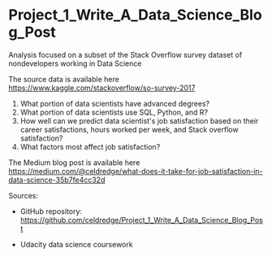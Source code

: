 # Project_1_Write_A_Data_Science_Blog_Post

Analysis focused on a subset of the Stack Overflow survey dataset of nondevelopers working in Data Science

The source data is available here https://www.kaggle.com/stackoverflow/so-survey-2017

1. What portion of data scientists have advanced degrees?
2. What portion of data scientists use SQL, Python, and R?
3. How well can we predict data scientist's job satisfaction based on their career satisfactions, hours worked per week, and Stack overflow satisfaction?
4. What factors most affect job satisfaction?

The Medium blog post is available here https://medium.com/@celdredge/what-does-it-take-for-job-satisfaction-in-data-science-35b7fe4cc32d

Sources:
- GitHub repository: https://github.com/celdredge/Project_1_Write_A_Data_Science_Blog_Post

- Udacity data science coursework

